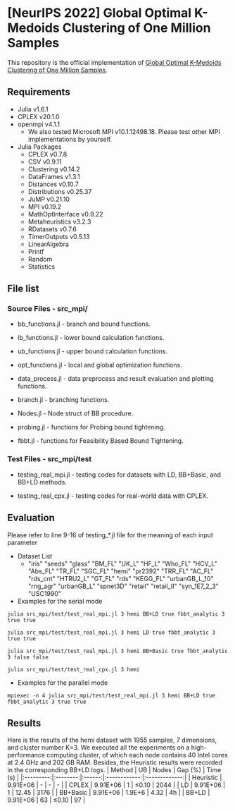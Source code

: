 # [NeurIPS 2022] Global Optimal K-Medoids Clustering of One Million Samples
This repository is the official implementation of [Global Optimal K-Medoids Clustering of One Million Samples](https://nips.cc/Conferences/2022/Schedule?showEvent=53593). 

## Requirements
* Julia v1.6.1
* CPLEX v20.1.0
* openmpi v4.1.1 
    * We also tested Microsoft MPI v10.1.12498.18. Please test other MPI implementations by yourself. 
* Julia Packages
    * CPLEX v0.7.8
    * CSV v0.9.11
    * Clustering v0.14.2
    * DataFrames v1.3.1
    * Distances v0.10.7
    * Distributions v0.25.37
    * JuMP v0.21.10
    * MPI v0.19.2
    * MathOptInterface v0.9.22
    * Metaheuristics v3.2.3
    * RDatasets v0.7.6
    * TimerOutputs v0.5.13
    * LinearAlgebra
    * Printf
    * Random
    * Statistics

## File list
###  Source Files - src_mpi/
* bb_functions.jl - branch and bound functions.

* lb_functions.jl - lower bound calculation functions.

* ub_functions.jl - upper bound calculation functions.

* opt_functions.jl - local and global optimization functions.

* data_process.jl - data preprocess and result evaluation and plotting functions.

* branch.jl - branching functions.

* Nodes.jl - Node struct of BB procedure.

* probing.jl - functions for Probing bound tightening.

* fbbt.jl - functions for Feasibility Based Bound Tightening.
### Test Files - src_mpi/test

* testing_real_mpi.jl - testing codes for datasets with LD, BB+Basic, and BB+LD methods.

* testing_real_cpx.jl - testing codes for real-world data with CPLEX.

## Evaluation
Please refer to line 9-16 of testing_*.jl file for the meaning of each input parameter 
* Dataset List
    * "iris" "seeds" "glass" "BM_FL" "UK_L" "HF_L" "Who_FL" "HCV_L" "Abs_FL" "TR_FL" "SGC_FL" "hemi" "pr2392" "TRR_FL" "AC_FL" "rds_cnt" "HTRU2_L" "GT_FL" "rds" "KEGG_FL" "urbanGB_L_10" "rng_agr" "urbanGB_L" "spnet3D" "retail" "retail_II" "syn_1E7_2_3" "USC1990"
* Examples for the serial mode
```shell
julia src_mpi/test/test_real_mpi.jl 3 hemi BB+LD true fbbt_analytic 3 true true

julia src_mpi/test/test_real_mpi.jl 3 hemi LD true fbbt_analytic 3 true true

julia src_mpi/test/test_real_mpi.jl 3 hemi BB+Basic true fbbt_analytic 3 false false

julia src_mpi/test/test_real_cpx.jl 3 hemi
```

* Examples for the parallel mode
```shell
mpiexec -n 4 julia src_mpi/test/test_real_mpi.jl 3 hemi BB+LD true fbbt_analytic 3 true true
```
## Results
Here is the results of the hemi dataset with 1955 samples, 7 dimensions, and cluster number K=3. We executed all the experiments on a high-performance computing cluster, of which each node contains 40 Intel cores at 2.4 GHz and 202 GB RAM. Besides, the Heuristic results were recorded in the corresponding BB+LD logs.
|   Method  |    UB    |  Nodes | Gap      (%) | Time      (s) |
|:---------:|:--------:|:------:|:------------:|:-------------:|
| Heuristic | 9.91E+06 |    -   |       -      |       -       |
|   CPLEX   | 9.91E+06 |    1   |     ≤0.10    |      2044     |
|     LD    | 9.91E+06 |    1   |     12.45    |      3176     |
|  BB+Basic | 9.91E+06 | 1.9E+6 |     4.32     |       4h      |
|   BB+LD   | 9.91E+06 |   63   |     ≤0.10    |       97      |
